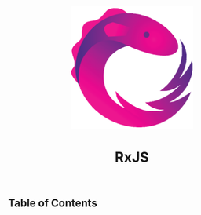 <h1 align="center">
  <br>
  <img src="../img/rxjs.png" alt="RxJS" height="250">
  <br>
  <br>
  RxJS
  <br>
  <br>
</h1>

## Table of Contents